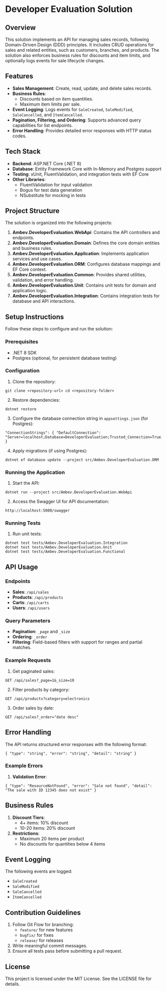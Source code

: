 # Developer Evaluation Solution

## Overview
This solution implements an API for managing sales records, following Domain-Driven Design (DDD) principles. It includes CRUD operations for sales and related entities, such as customers, branches, and products. The solution also enforces business rules for discounts and item limits, and optionally logs events for sale lifecycle changes.

## Features
- **Sales Management**: Create, read, update, and delete sales records.
- **Business Rules**:
  - Discounts based on item quantities.
  - Maximum item limits per sale.
- **Event Logging**: Logs events for `SaleCreated`, `SaleModified`, `SaleCancelled`, and `ItemCancelled`.
- **Pagination, Filtering, and Ordering**: Supports advanced query capabilities for list endpoints.
- **Error Handling**: Provides detailed error responses with HTTP status codes.

## Tech Stack
- **Backend**: ASP.NET Core (.NET 8)
- **Database**: Entity Framework Core with In-Memory and Postgres support
- **Testing**: xUnit, FluentValidation, and integration tests with EF Core
- **Other Libraries**:
  - FluentValidation for input validation
  - Bogus for test data generation
  - NSubstitute for mocking in tests

## Project Structure
The solution is organized into the following projects:

1. **Ambev.DeveloperEvaluation.WebApi**: Contains the API controllers and endpoints.
2. **Ambev.DeveloperEvaluation.Domain**: Defines the core domain entities and business rules.
3. **Ambev.DeveloperEvaluation.Application**: Implements application services and use cases.
4. **Ambev.DeveloperEvaluation.ORM**: Configures database mappings and EF Core context.
5. **Ambev.DeveloperEvaluation.Common**: Provides shared utilities, validation, and error handling.
6. **Ambev.DeveloperEvaluation.Unit**: Contains unit tests for domain and application logic.
7. **Ambev.DeveloperEvaluation.Integration**: Contains integration tests for database and API interactions.

## Setup Instructions
Follow these steps to configure and run the solution:

### Prerequisites
- .NET 8 SDK
- Postgres (optional, for persistent database testing)

### Configuration
1. Clone the repository:
```
git clone <repository-url> cd <repository-folder>
```
   
2. Restore dependencies:
```
dotnet restore
```


3. Configure the database connection string in `appsettings.json` (for Postgres):   
```
"ConnectionStrings": { "DefaultConnection": "Server=localhost;Database=DeveloperEvaluation;Trusted_Connection=True;" }
```


4. Apply migrations (if using Postgres):   
```
dotnet ef database update --project src/Ambev.DeveloperEvaluation.ORM
```


### Running the Application
1. Start the API:
```
dotnet run --project src/Ambev.DeveloperEvaluation.WebApi
```
2. Access the Swagger UI for API documentation:
```
http://localhost:5000/swagger
```

### Running Tests
1. Run unit tests:
```
dotnet test tests/Ambev.DeveloperEvaluation.Integration
dotnet test tests/Ambev.DeveloperEvaluation.Unit
dotnet test tests/Ambev.DeveloperEvaluation.Functional
```


## API Usage
### Endpoints
- **Sales**: `/api/sales`
- **Products**: `/api/products`
- **Carts**: `/api/carts`
- **Users**: `/api/users`

### Query Parameters
- **Pagination**: `_page` and `_size`
- **Ordering**: `_order`
- **Filtering**: Field-based filters with support for ranges and partial matches.

### Example Requests
1. Get paginated sales:
```
GET /api/sales?_page=1&_size=10
```

2. Filter products by category:
```
GET /api/products?category=electronics
```
3. Order sales by date:
```
GET /api/sales?_order="date desc"
```

## Error Handling
The API returns structured error responses with the following format:
```
{ "type": "string", "error": "string", "detail": "string" }
```
### Example Errors
1. **Validation Error**:
```
{ "type": "ResourceNotFound", "error": "Sale not found", "detail": "The sale with ID 12345 does not exist" }
```

## Business Rules
1. **Discount Tiers**:
   - 4+ items: 10% discount
   - 10-20 items: 20% discount
2. **Restrictions**:
   - Maximum 20 items per product
   - No discounts for quantities below 4 items

## Event Logging
The following events are logged:
- `SaleCreated`
- `SaleModified`
- `SaleCancelled`
- `ItemCancelled`

## Contribution Guidelines
1. Follow Git Flow for branching:
   - `feature/` for new features
   - `bugfix/` for fixes
   - `release/` for releases
2. Write meaningful commit messages.
3. Ensure all tests pass before submitting a pull request.

## License
This project is licensed under the MIT License. See the LICENSE file for details.
